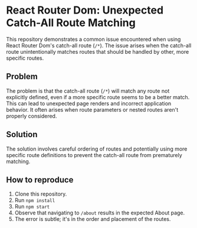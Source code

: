 # React Router Dom: Unexpected Catch-All Route Matching

This repository demonstrates a common issue encountered when using React Router Dom's catch-all route (`/*`). The issue arises when the catch-all route unintentionally matches routes that should be handled by other, more specific routes.

## Problem

The problem is that the catch-all route (`/*`) will match any route not explicitly defined, even if a more specific route seems to be a better match.  This can lead to unexpected page renders and incorrect application behavior.  It often arises when route parameters or nested routes aren't properly considered.

## Solution

The solution involves careful ordering of routes and potentially using more specific route definitions to prevent the catch-all route from prematurely matching.

## How to reproduce

1. Clone this repository.
2. Run `npm install`
3. Run `npm start`
4. Observe that navigating to `/about` results in the expected About page.
5. The error is subtle; it's in the order and placement of the routes.